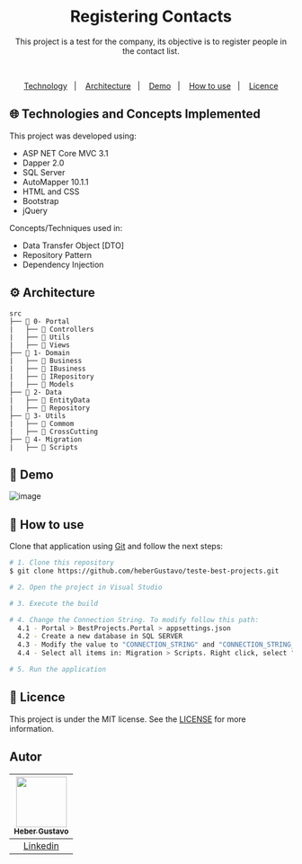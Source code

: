 <h1 align="center">
  Registering Contacts
</h1>

<p align="center">
  This project is a test for the company, its objective is to register people in the contact list.
</p>


</br>
  
<p align="center">
  <a href="#globe_with_meridians-Technologies-and-Concepts-Implemented">Technology</a>&nbsp;&nbsp;&nbsp;|&nbsp;&nbsp;&nbsp;
   <a href="#gear-Architecture">Architecture</a>&nbsp;&nbsp;&nbsp;|&nbsp;&nbsp;&nbsp;
   <a href="#round_pushpin-demo">Demo</a>&nbsp;&nbsp;&nbsp;|&nbsp;&nbsp;&nbsp;
  <a href="#wrench-How-to-use">How to use</a>&nbsp;&nbsp;&nbsp;|&nbsp;&nbsp;&nbsp;
  <a href="#memo-Licence">Licence</a>
</p>

## :globe_with_meridians: Technologies and Concepts Implemented

This project was developed using:

- ASP NET Core MVC 3.1
- Dapper 2.0
- SQL Server
- AutoMapper 10.1.1
- HTML and CSS
- Bootstrap
- jQuery

Concepts/Techniques used in:
- Data Transfer Object [DTO]
- Repository Pattern
- Dependency Injection

## :gear: Architecture

```🌐
src
├── 📂 0- Portal
|   ├── 📂 Controllers
|   ├── 📂 Utils
|   ├── 📂 Views
├── 📂 1- Domain
|   ├── 📂 Business
|   ├── 📂 IBusiness
|   ├── 📂 IRepository
|   ├── 📂 Models
├── 📂 2- Data
|   ├── 📂 EntityData
|   ├── 📂 Repository
├── 📂 3- Utils
|   ├── 📂 Commom
|   ├── 📂 CrossCutting
├── 📂 4- Migration
|   ├── 📂 Scripts

```

## :round_pushpin: Demo
![image](https://github.com/heberGustavo/teste-best-projects/assets/44476616/6627f106-40a1-48b0-b53f-3b65c51bb650)


## :wrench: How to use

Clone that application using [Git](https://git-scm.com) and follow the next steps:

```bash
# 1. Clone this repository
$ git clone https://github.com/heberGustavo/teste-best-projects.git

# 2. Open the project in Visual Studio

# 3. Execute the build

# 4. Change the Connection String. To modify follow this path:
  4.1 - Portal > BestProjects.Portal > appsettings.json
  4.2 - Create a new database in SQL SERVER
  4.3 - Modify the value to "CONNECTION_STRING" and "CONNECTION_STRING_DEBUG"
  4.4 - Select all items in: Migration > Scripts. Right click, select "Properties", under "Build Action" select "Embedded Resource"

# 5. Run the application

```


## :memo: Licence 
This project is under the MIT license. See the [LICENSE](https://github.com/heberGustavo/teste-best-projects/blob/main/LICENSE) for more information.


## Autor

| [<img src="https://avatars.githubusercontent.com/u/44476616?v=4" style="max-width: 100%;width: 90px;"><br><sub>Heber Gustavo</sub>](https://github.com/heberGustavo) |
| :---: |
|[Linkedin](https://www.linkedin.com/in/heber-gustavo/)|

